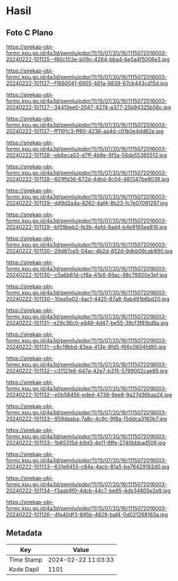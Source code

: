# Hasil

## Foto C Plano

https://sirekap-obj-formc.kpu.go.id/4a3d/pemilu/pdpr/11/15/07/20/16/1115072016003-20240222-101125--f60c103e-b09c-4284-bba4-be5a4f5006e3.jpg

https://sirekap-obj-formc.kpu.go.id/4a3d/pemilu/pdpr/11/15/07/20/16/1115072016003-20240222-101127--f1660041-6905-461a-9839-67cb443cd15d.jpg

https://sirekap-obj-formc.kpu.go.id/4a3d/pemilu/pdpr/11/15/07/20/16/1115072016003-20240222-101127--34413ee0-2047-4274-a377-25b94325b58c.jpg

https://sirekap-obj-formc.kpu.go.id/4a3d/pemilu/pdpr/11/15/07/20/16/1115072016003-20240222-101127--ff1191c3-ff60-4236-aa4d-c01b0e4dd62e.jpg

https://sirekap-obj-formc.kpu.go.id/4a3d/pemilu/pdpr/11/15/07/20/16/1115072016003-20240222-101128--eb6eca03-d7ff-4b9e-9f5a-56de55365513.jpg

https://sirekap-obj-formc.kpu.go.id/4a3d/pemilu/pdpr/11/15/07/20/16/1115072016003-20240222-101128--601ffd36-672d-4dbd-8c04-481347be9039.jpg

https://sirekap-obj-formc.kpu.go.id/4a3d/pemilu/pdpr/11/15/07/20/16/1115072016003-20240222-101129--d49d2a4a-8262-4af4-8b23-fc7e07091297.jpg

https://sirekap-obj-formc.kpu.go.id/4a3d/pemilu/pdpr/11/15/07/20/16/1115072016003-20240222-101129--bf09beb2-fe3b-4efd-8ad4-b4e9165ee816.jpg

https://sirekap-obj-formc.kpu.go.id/4a3d/pemilu/pdpr/11/15/07/20/16/1115072016003-20240222-101130--29d87ce5-04ac-4b2d-852d-9dbb09cab990.jpg

https://sirekap-obj-formc.kpu.go.id/4a3d/pemilu/pdpr/11/15/07/20/16/1115072016003-20240222-101130--c5a6b61d-cf8a-41b6-89ac-98c79920e3ef.jpg

https://sirekap-obj-formc.kpu.go.id/4a3d/pemilu/pdpr/11/15/07/20/16/1115072016003-20240222-101130--10ea5e02-4ac1-4425-87a8-9ab491b6bd20.jpg

https://sirekap-obj-formc.kpu.go.id/4a3d/pemilu/pdpr/11/15/07/20/16/1115072016003-20240222-101131--e29c36c0-e849-4d47-be55-39cf3f81bd8a.jpg

https://sirekap-obj-formc.kpu.go.id/4a3d/pemilu/pdpr/11/15/07/20/16/1115072016003-20240222-101131--c8c19bbd-83ea-413e-8fd5-f66c0604fd90.jpg

https://sirekap-obj-formc.kpu.go.id/4a3d/pemilu/pdpr/11/15/07/20/16/1115072016003-20240222-101132--c31121e6-647a-42e7-b315-5799002cae85.jpg

https://sirekap-obj-formc.kpu.go.id/4a3d/pemilu/pdpr/11/15/07/20/16/1115072016003-20240222-101132--e0b58456-eded-4738-9ee8-9a27d36baa24.jpg

https://sirekap-obj-formc.kpu.go.id/4a3d/pemilu/pdpr/11/15/07/20/16/1115072016003-20240222-101133--959daaba-7a8c-4c9c-9f8a-15ddca3160b7.jpg

https://sirekap-obj-formc.kpu.go.id/4a3d/pemilu/pdpr/11/15/07/20/16/1115072016003-20240222-101133--1b65315d-b9d3-4e11-8ffe-2740bbbad509.jpg

https://sirekap-obj-formc.kpu.go.id/4a3d/pemilu/pdpr/11/15/07/20/16/1115072016003-20240222-101133--631e6455-c84a-4acb-81a5-ba76429182d0.jpg

https://sirekap-obj-formc.kpu.go.id/4a3d/pemilu/pdpr/11/15/07/20/16/1115072016003-20240222-101134--f3aab9f0-4dcb-44c7-be85-4db34805e2e9.jpg

https://sirekap-obj-formc.kpu.go.id/4a3d/pemilu/pdpr/11/15/07/20/16/1115072016003-20240222-101126--4fa40df3-895b-4829-baf4-0d021268163a.jpg


## Metadata

| Key        | Value               |
| ---------- | ------------------- |
| Time Stamp | 2024-02-22 11:03:33 |
| Kode Dapil | 1101                |



